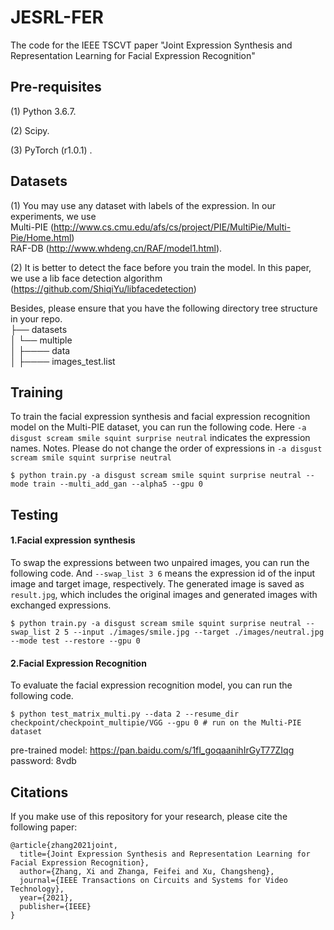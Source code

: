 # JESRL-FER
The code for the IEEE TSCVT paper "Joint Expression Synthesis and Representation Learning for Facial Expression Recognition"

## Pre-requisites
 (1) Python 3.6.7.
 
 (2) Scipy.
 
 (3) PyTorch (r1.0.1) .
 

##  Datasets
 (1) You may use any dataset with labels of the expression. 
 In our experiments, we use <br/>
 Multi-PIE (http://www.cs.cmu.edu/afs/cs/project/PIE/MultiPie/Multi-Pie/Home.html) <br/>
 RAF-DB (http://www.whdeng.cn/RAF/model1.html). <br/>
 
 (2) It is better to detect the face before you train the model. In this paper, we use a lib face detection algorithm (https://github.com/ShiqiYu/libfacedetection)

Besides, please ensure that you have the following directory tree structure in your repo.<br/>
├── datasets<br/>
│   └── multiple<br/>
│       ├──── data<br/>
│       ├──── images_test.list<br/>


## Training

To train the facial expression synthesis and facial expression recognition model on the Multi-PIE dataset, you can run the following code.
Here `-a disgust scream smile squint surprise neutral` indicates the expression names.
Notes. Please do not change the order of expressions in `-a disgust scream smile squint surprise neutral`

```
$ python train.py -a disgust scream smile squint surprise neutral --mode train --multi_add_gan --alpha5 --gpu 0 
```

## Testing
#### 1.Facial expression synthesis

To swap the expressions between two unpaired images, you can run the following code. And `--swap_list 3 6` means the expression id of the input image and target image, respectively. The generated image is saved as `result.jpg`, which includes the original images and generated images with exchanged expressions.

```
$ python train.py -a disgust scream smile squint surprise neutral --swap_list 2 5 --input ./images/smile.jpg --target ./images/neutral.jpg --mode test --restore --gpu 0
```

#### 2.Facial Expression Recognition

To evaluate the facial expression recognition model, you can run the following  code.
```
$ python test_matrix_multi.py --data 2 --resume_dir checkpoint/checkpoint_multipie/VGG --gpu 0 # run on the Multi-PIE dataset
```
pre-trained model: https://pan.baidu.com/s/1fI_goqaanihIrGyT77ZIqg  password: 8vdb


## Citations
If you make use of this repository for your research, please cite the following paper:

```
@article{zhang2021joint,
  title={Joint Expression Synthesis and Representation Learning for Facial Expression Recognition},
  author={Zhang, Xi and Zhanga, Feifei and Xu, Changsheng},
  journal={IEEE Transactions on Circuits and Systems for Video Technology},
  year={2021},
  publisher={IEEE}
}
```
